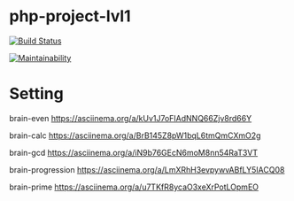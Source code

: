 # php-project-lvl1

[![Build Status](https://travis-ci.org/lobr17/php-project-lvl1.svg?branch=master)](https://travis-ci.org/lobr17/php-project-lvl1)

[![Maintainability](https://api.codeclimate.com/v1/badges/4e4aa115a4ae6df26a04/maintainability)](https://codeclimate.com/github/lobr17/php-project-lvl1/maintainability)


# Setting

brain-even
https://asciinema.org/a/kUv1J7oFIAdNNQ66Zjv8rd66Y

brain-calc
https://asciinema.org/a/BrB145Z8pW1bqL6tmQmCXmO2g

brain-gcd
https://asciinema.org/a/iN9b76GEcN6moM8nn54RaT3VT

brain-progression
https://asciinema.org/a/LmXRhH3evpywvABfLY5IACQ08

brain-prime
https://asciinema.org/a/u7TKfR8ycaO3xeXrPotLOpmEO
